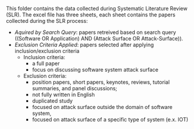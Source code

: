 This folder contains the data collected during Systematic Literature Review (SLR).
The excel file has three sheets, each sheet contains the papers collected during the SLR process:
- *Aquired by Search Query*: papers retreived based on search query ((Software
OR Application) AND (Attack Surface OR Attack-Surface)).
- *Exclusion Criteria Applied*: papers selected after applying inclusion/exclusion criteria 
  - Inclusion criteria:
    - a full paper 
    - focus on discussing software system attack surface
  - Exclusion criteria: 
    - position papers, short papers, keynotes, reviews, tutorial summaries, and panel discussions; 
    - not fully written in English 
    - duplicated study
    - focused on attack surface outside the domain of software system, 
    - focused on attack surface of a specific type of system (e.x. IOT)


